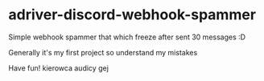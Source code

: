 # adriver-discord-webhook-spammer
Simple webhook spammer that which freeze after sent 30 messages :D

Generally it's my first project so understand my mistakes

Have fun! kierowca audicy gej
